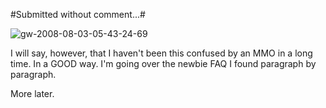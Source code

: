 #Submitted without comment...#

![](http://westkarana.com/wp-content/uploads/2008/08/gw-2008-08-03-05-43-24-69.jpg "gw-2008-08-03-05-43-24-69")

I will say, however, that I haven't been this confused by an MMO in a long time. In a GOOD way. I'm going over the newbie FAQ I found paragraph by paragraph.

More later.

